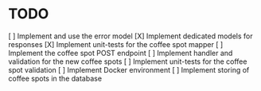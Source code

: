 # TODO

[ ] Implement and use the error model
[X] Implement dedicated models for responses
[X] Implement unit-tests for the coffee spot mapper
[ ] Implement the coffee spot POST endpoint
[ ] Implement handler and validation for the new coffee spots
[ ] Implement unit-tests for the coffee spot validation
[ ] Implement Docker environment
[ ] Implement storing of coffee spots in the database
